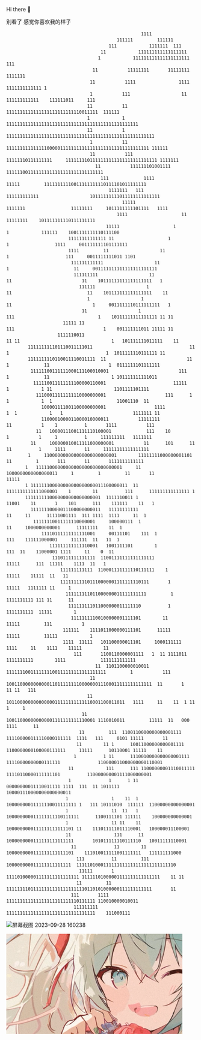  Hi there 👋
<!--
**AHUA-Official/AHUA-Official** is a ✨ _special_ ✨ repository because its `README.md` (this file) appears on your GitHub profile.
Here are some ideas to get you started:
- 🔭 I’m currently working on ...
- 🌱 I’m currently learning ...
- 👯 I’m looking to collaborate on ...
- 🤔 I’m looking for help with ...
- 💬 Ask me about ...
- 📫 How to reach me: ...
- 😄 Pronouns: ...
- ⚡ Fun fact: ...
  -->
别看了   感觉你喜欢我的样子
                                                                                                                                                      
                                                      1111                                                                                            
                                             111111         111111                                                                                    
                                          111            1111111  111                                                                                 
                                       11            111111111111111111                                                                               
                                      1            111111111111111111111                                   111                                        
                                    11           11111111       11111111                                1111111                                       
                                   11           1111                1111                       1111111111111 1                                        
                                   1           111                   11      111111111111    111111011     111                                        
                                  11           11                    1111111111111111111111111110011111  111111                                       
                                  1            1                 1111111111111111111111111111111111111111111111111                                    
                                  11           1              1111111111111111111111111111111111111111111111111111111                                 
                                   1           11           11111111111111100000111111111111111111111111111111111 111111                              
                                   11           111       11111110111111111     1111111101111111111111111111111111 1111111                            
                                     11           111111101001111                      111111001111111111111111111111111111                           
                                       111             1111                     11111         11111111110011111111110111101011111111                  
                                          1111111   111                    111111111111                   10111111111011111111111111                  
                                               11111                   1111111                 11111111     1011111111101111   1111                   
                                             1111                    11                          11111111    101111111110111111111                    
                                         11111                    1                    1            111111    1001111111110111100                     
                           11111111111111 11                    1                    1                 1111     001111111101111111                    
                           1111         11                   11                    1                     111     0011111111011 1101                   
                            111111111111                   11                     1                        11     001111111111111111111111            
                             111111111                   11                     11                          11    10111111111111111111   1            
                               111111                   1                      11                            11    101111111111111111    11           
                                  1                   1                       11                              1     0011111110111111111   1           
                                11                   1                       111                               1    10111111111111111 11 11           
                         11111 11                                           111                                 1    001111111011 11111 11            
                       1111110011                                         11 11                                  1   101111111011111    11            
            111111111101110011111011                                    11   1                                    1  1011111110111111 11              
            1111111110110011110011111  11                              11    1             11                      1  0111111101111111                
             11111100111111000111100010001                          111      1             11                       1 101111111111011                 
              111110011111111100000110001                         11111      1            1 11                       1101111101111                    
               11100011111111110000000001                      111      1    1            1  1                        11001110  11                    
                 100001111001100000000001                  1111           1  1            1   1                          1111111 11                   
                 1100001000011000010000011           11111111                11           1    1          1       1111           111                  
               11   10000111001111110100001             111    10             1           1     1          1     111111111   1111111                  
             11     100000010011111000000001           11      101      11    11          1     1111       11     11111111111111111                   
            1     110000000000000000000000001        11111111000000001101      11         1       111       11       1111111111111                    
           1   11111000000000000000000000000001     11  1000000000000000011     1         1         11       11             11111                     
           1 111111100000000000000000011100000011  11     1111111111111000001    1        11          111      111111111111111 1                      
           1111111110000000000000000001  1111110011 1                    11001    11       1    101      111    111111    11   1                      
             11111110000011100000000011   11111111111                       11     11      11111001111  111 1111  1111     11  1                      
              11111110011111110000001     100000111  1                               11     1000000000001      11111111    11  1                      
                 11110111111111111001     00111101    111  1                          111    111111000001     111111  11   11  1                      
                    111111111111110001   1001111101        1                             111  11    11000001 1111     11    0  11                     
                     1110111111111111  11001111111111111111                                 11111      111  11111    1111  11   1                     
                        111111111111  110001111111110111111    1                                           11111    11111  11   11                    
                        111111111101110000001111111110111       1                                         11111   1111111 11     1                    
                          111111111011000000011111111111         1                                        1111111111 111 11      11                   
                           111111111011000000011111110          1                                        1111111111  11111        1                   
                            11111111100100000001111101        11                                       11111         111           1                  
                         111111    1111011000000111101      11111                                    11111         11111            1                 
                         1111  11111   101100000011101     1000111111                            1111     11    1111    11111        11               
                             111       1100110000001111   1  11 1111011                  1111111111        1111             1111111111111             
                                     11  1101100000010011     1111111001111111100111111111111111111         1           111                           
                                   11      100110000000000011011111111000000011100011111111111111  11       1      11 11   111                        
                                  11         10110000000000000011111111111110001100011011   1111     11    11  1 11     1     1                       
                                11            100110000000000001111111111110001 1110010011         11111  11   000   1111      11                     
                               11         111  1100110000000000001111 111100000111110000111111  1111   111     0101 11111       11                    
                              11        11 1      10011000000000001111  1100000000100000111111     11111      10110001 11111    11                    
                             1          1 11      1110010000000000001111 11110000000000111111              110000011000000000110001                   
                           11            111      111 11000000001110011111 11110110000111111101          110000000001111000000001                     
                           1              1      1 11   00000000011110011111 1111  111  11 1011111     100001110000000000000011                       
                          1                1    11  1   10000000011111110011111111 1   111 10111010  111111  11000000000000001                        
                          1                11  11   1   100000000011111111110111111      1100111101 111111    100000000000001                         
                          1                11 11    11   1000000000111111111111101 11    111011111011110001   100000011100001                         
                          11                111      11  1000000000111111111111111       101011111110111110   10011111110001                          
                            11              11        11  1000000000111111111111101    111010011111001111111   111111111000                           
                              111          11         111  100000000011111111111111  1111101000111111111111111111111111110                            
                               11111       1            111101000001111111111111111 11111101000001111111111111111    11 11                            
                              11         11               111111110111111111111111111110110101000000111111111111       11                             
                            111       1111                   111111111111111111111111110111111 110010000010011                                        
                             111111111                       111111111111111111111111111111111    111000111                                           
                                                                                                                                                      



![屏幕截图 2023-09-28 160238](https://images.pexels.com/photos/19096629/pexels-photo-19096629.jpeg)

![屏幕截图 2023-09-28 160238](https://github.com/AHUA-Official/AHUA-Official/blob/main/assets/%E5%B1%8F%E5%B9%95%E6%88%AA%E5%9B%BE%202023-09-28%20160238.png)

